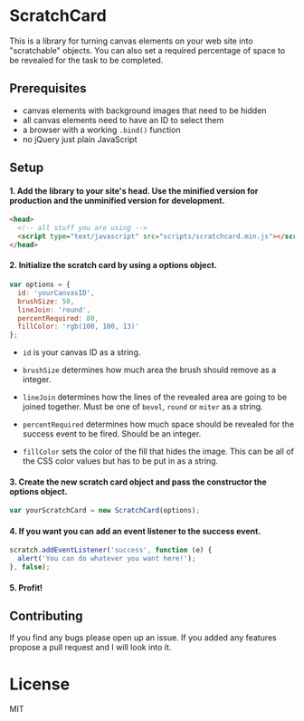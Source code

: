 # ScratchCard

This is a library for turning canvas elements on your web site into "scratchable" objects. You can also set a required percentage of space to be revealed for the task to be completed.

## Prerequisites

* canvas elements with background images that need to be hidden
* all canvas elements need to have an ID to select them
* a browser with a working `.bind()` function
* no jQuery just plain JavaScript

## Setup

#### 1. Add the library to your site's head. Use the minified version for production and the unminified version for development.

```HTML
<head>
  <!-- all stuff you are using -->
  <script type="text/javascript" src="scripts/scratchcard.min.js"></script>
</head>
```

#### 2. Initialize the scratch card by using a options object.

```JavaScript
var options = {
  id: 'yourCanvasID',
  brushSize: 50,
  lineJoin: 'round',
  percentRequired: 80,
  fillColor: 'rgb(100, 100, 13)'
};
```

* `id` is your canvas ID as a string.

* `brushSize` determines how much area the brush should remove as a integer.

* `lineJoin` determines how the lines of the revealed area are going to be joined together. Must be one of `bevel`, `round` or `miter` as a string.

* `percentRequired` determines how much space should be revealed for the success event to be fired. Should be an integer.

* `fillColor` sets the color of the fill that hides the image. This can be all of the CSS color values but has to be put in as a string.

#### 3. Create the new scratch card object and pass the constructor the options object.

```JavaScript
var yourScratchCard = new ScratchCard(options);
```

#### 4. If you want you can add an event listener to the success event.

```JavaScript
scratch.addEventListener('success', function (e) {
  alert('You can do whatever you want here!');
}, false);
```

#### 5. Profit!

## Contributing
If you find any bugs please open up an issue. If you added any features propose a pull request and I will look into it.

# License
MIT

